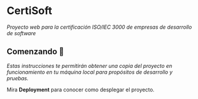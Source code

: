 # CertiSoft
_Proyecto web para la certificación ISO/IEC 3000 de empresas de desarrollo de software_
## Comenzando 🚀
_Estas instrucciones te permitirán obtener una copia del proyecto en funcionamiento en tu máquina local para propósitos de desarrollo y pruebas._

Mira **Deployment** para conocer como desplegar el proyecto.
